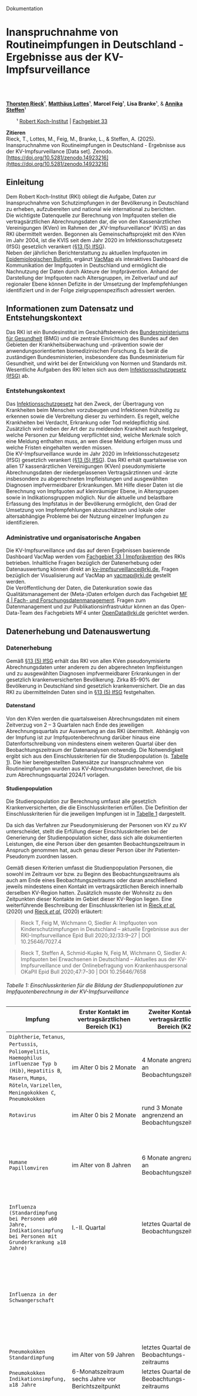 <!-- HEADER_START: {"lang": "de"} -->


Dokumentation
# Inanspruchnahme von Routineimpfungen in Deutschland - Ergebnisse aus der KV-Impfsurveillance

<br> 
<br> 

[**Thorsten Rieck**](0000-0002-8799-8744)&sup1;, [**Matthäus Lottes**](0000-0003-3467-7645)&sup1;, **Marcel Feig**&sup1;, **Lisa Branke**&sup1;, & [**Annika Steffen**](0000-0003-4072-9245)&sup1;



&emsp;&emsp;&sup1; [Robert Koch-Institut](https://www.rki.de/) | [Fachgebiet 33](https://www.rki.de/DE/Institut/Organisation/Abteilungen/Abteilung-3/FG33/fg33-impfpraevention-stiko-node.html)

**Zitieren**  
Rieck, T., Lottes, M., Feig, M., Branke, L., & Steffen, A. (2025). Inanspruchnahme von Routineimpfungen in Deutschland - Ergebnisse aus der KV-Impfsurveillance [Data set]. Zenodo. [https://doi.org/10.5281/zenodo.14923216](https://doi.org/10.5281/zenodo.14923216)


<!-- HEADER_END -->



## Einleitung

Dem Robert Koch-Institut (RKI) obliegt die Aufgabe, Daten zur Inanspruchnahme von Schutzimpfungen in der Bevölkerung in Deutschland zu erheben, aufzubereiten und national wie international zu berichten.  
Die wichtigste Datenquelle zur Berechnung von Impfquoten stellen die vertragsärztlichen Abrechnungsdaten dar, die von den Kassenärztlichen Vereinigungen (KVen) im Rahmen der „KV-Impfsurveillance“ (KVIS) an das RKI übermittelt werden. Begonnen als Gemeinschaftsprojekt mit den KVen im Jahr 2004, ist die KVIS seit dem Jahr 2020 im Infektionsschutzgesetz (IfSG) gesetzlich verankert ([§13 (5) IfSG](https://www.gesetze-im-internet.de/ifsg/__13.html)).  
Neben der jährlichen Berichterstattung zu aktuellen Impfquoten im [Epidemiologischen Bulletin](https://edoc.rki.de/handle/176904/45), ergänzt [VacMap](https://www.rki.de/vacmap) als interaktives Dashboard die Kommunikation der Impfquoten in Deutschland und ermöglicht die Nachnutzung der Daten durch Akteure der Impfprävention. Anhand der Darstellung der Impfquoten nach Altersgruppen, im Zeitverlauf und auf regionaler Ebene können Defizite in der Umsetzung der Impfempfehlungen identifiziert und in der Folge zielgruppenspezifisch adressiert werden.

## Informationen zum Datensatz und Entstehungskontext

Das RKI ist ein Bundesinstitut im Geschäftsbereich des [Bundesministeriums für Gesundheit](https://www.bundesgesundheitsministerium.de/) (BMG) und die zentrale Einrichtung des Bundes auf den Gebieten der Krankheitsüberwachung und -prävention sowie der anwendungsorientierten biomedizinischen Forschung. Es berät die zuständigen Bundesministerien, insbesondere das Bundesministerium für Gesundheit, und wirkt bei der Entwicklung von Normen und Standards mit. Wesentliche Aufgaben des RKI leiten sich aus dem [Infektionsschutzgesetz (IfSG)](https://www.gesetze-im-internet.de/ifsg/index.html) ab.

### Entstehungskontext

Das [Infektionsschutzgesetz](https://www.gesetze-im-internet.de/ifsg/index.html) hat den Zweck, der Übertragung von Krankheiten beim Menschen vorzubeugen und Infektionen frühzeitig zu erkennen sowie die Verbreitung dieser zu verhindern. Es regelt, welche Krankheiten bei Verdacht, Erkrankung oder Tod meldepflichtig sind. Zusätzlich wird neben der Art der zu meldenden Krankheit auch festgelegt, welche Personen zur Meldung verpflichtet sind, welche Merkmale solch eine Meldung enthalten muss, an wen diese Meldung erfolgen muss und welche Fristen eingehalten werden müssen.  
Die KV-Impfsurveillance wurde im Jahr 2020 im Infektionsschutzgesetz (IfSG) gesetzlich verankert ([§13 (5) IfSG](https://www.gesetze-im-internet.de/ifsg/__13.html)). Das RKI erhält quartalsweise von allen 17 kassenärztlichen Vereinigungen (KVen) pseudonymisierte Abrechnungsdaten der niedergelassenen Vertragsärztinnen und -ärzte insbesondere zu abgerechneten Impfleistungen und ausgewählten Diagnosen impfvermeidbarer Erkrankungen. Mit Hilfe dieser Daten ist die Berechnung von Impfquoten auf kleinräumiger Ebene, in Altersgruppen sowie in Indikationsgruppen möglich. Nur die aktuelle und belastbare Erfassung des Impfstatus in der Bevölkerung ermöglicht, den Grad der Umsetzung von Impfempfehlungen abzuschätzen und lokale oder altersabhängige Probleme bei der Nutzung einzelner Impfungen zu identifizieren.

### Administrative und organisatorische Angaben

Die KV-Impfsurveillance und das auf deren Ergebnissen basierende Dashboard VacMap werden vom [Fachgebiet 33 | Impfprävention](https://www.rki.de/DE/Institut/Organisation/Abteilungen/Abteilung-3/FG33/fg33-impfpraevention-stiko-node.html) des RKIs betrieben. Inhaltliche Fragen bezüglich der Datenerhebung oder Datenauswertung können direkt an kv-impfsurveillance@rki.de, Fragen bezüglich der Visualisierung auf VacMap an vacmap@rki.de gestellt werden.  
Die Veröffentlichung der Daten, die Datenkuration sowie das Qualitätsmanagement der (Meta-)Daten erfolgen durch das Fachgebiet [MF 4 | Fach- und Forschungsdatenmanagement](https://www.rki.de/DE/Institut/Organisation/Abteilungen/MFI/MF4/mf4-fach-und-forschungsdatenmanagement-node.html). Fragen zum Datenmanagement und zur Publikationsinfrastruktur können an das Open-Data-Team des Fachgebiets MF4 unter <OpenData@rki.de> gerichtet werden.


## Datenerhebung und Datenauswertung

### Datenerhebung

Gemäß [§13 (5) IfSG](https://www.gesetze-im-internet.de/ifsg/__13.html) erhält das RKI von allen KVen pseudonymisierte Abrechnungsdaten unter anderem zu den abgerechneten Impfleistungen und zu ausgewählten Diagnosen impfvermeidbarer Erkrankungen in der gesetzlich krankenversicherten Bevölkerung. Zirka 85-90% der Bevölkerung in Deutschland sind gesetzlich krankenversichert. Die an das RKI zu übermittelnden Daten sind in [§13 (5) IfSG](https://www.gesetze-im-internet.de/ifsg/__13.html) festgehalten.

#### Datenstand

Von den KVen werden die quartalsweisen Abrechnungsdaten mit einem Zeitverzug von 2 – 3 Quartalen nach Ende des jeweiligen Abrechnungsquartals zur Auswertung an das RKI übermittelt. Abhängig von der Impfung ist zur Impfquotenberechnung darüber hinaus eine Datenfortschreibung von mindestens einem weiteren Quartal über den Beobachtungszeitraum der Datenanalysen notwendig. Die Notwendigkeit ergibt sich aus den Einschlusskriterien für die Studienpopulation (s. [Tabelle 1](#tabelle-1-einschlusskriterien-für-die-bildung-der-studienpopulationen-zur-impfquotenberechnung-in-der-kv-impfsurveillance)). Die hier bereitgestellten Datensätze zur Inanspruchnahme von Routineimpfungen wurden aus KV-Abrechnungsdaten berechnet, die bis zum Abrechnungsquartal 2024/1 vorlagen.

#### Studienpopulation

Die Studienpopulation zur Berechnung umfasst alle gesetzlich Krankenversicherten, die die Einschlusskriterien erfüllen. Die Definition der Einschlusskriterien für die jeweiligen Impfungen ist in [Tabelle 1](#tabelle-1-einschlusskriterien-für-die-bildung-der-studienpopulationen-zur-impfquotenberechnung-in-der-kv-impfsurveillance) dargestellt.


Da sich das Verfahren zur Pseudonymisierung der Personen von KV zu KV unterscheidet, stellt die Erfüllung dieser Einschlusskriterien bei der Generierung der Studienpopulation sicher, dass sich alle dokumentierten Leistungen, die eine Person über den gesamten Beobachtungszeitraum in Anspruch genommen hat, auch genau dieser Person über ihr Patienten-Pseudonym zuordnen lassen.

Gemäß diesen Kriterien umfasst die Studienpopulation Personen, die sowohl im Zeitraum vor bzw. zu Beginn des Beobachtungszeitraums als auch am Ende eines Beobachtungszeitraums oder daran anschließend jeweils mindestens einen Kontakt im vertragsärztlichen Bereich innerhalb derselben KV-Region hatten. Zusätzlich musste der Wohnsitz zu den Zeitpunkten dieser Kontakte im Gebiet dieser KV-Region liegen. Eine weiterführende Beschreibung der Einschlusskriterien ist in [Rieck *et al.*]( https://doi.org/10.25646/7027.4) (2020) und [Rieck *et al.*](https://doi.org/10.25646/7658) (2020) erläutert:

> Rieck T, Feig M, Wichmann O, Siedler A: Impfquoten von Kinderschutzimpfungen in Deutschland – aktuelle Ergebnisse aus der RKI-Impfsurveillance Epid Bull 2020;32/33:9–27 | DOI 10.25646/7027.4  
  
> Rieck T, Steffen A, Schmid-Kupke N, Feig M, Wichmann O, Siedler A: Impfquoten bei Erwachsenen in Deutschland – Aktuelles aus der KV-Impfsurveillance und der Onlinebefragung von Krankenhauspersonal OKaPII Epid Bull 2020;47:7–30 | DOI 10.25646/7658



###### Tabelle 1: Einschlusskriterien für die Bildung der Studienpopulationen zur Impfquotenberechnung in der KV-Impfsurveillance

| Impfung | Erster Kontakt im vertragsärztlichen Bereich (K1) | Zweiter Kontakt im vertragsärztlichen Bereich (K2) | Zeitfenster für Einschluss in die Studienpopulation (Beispiele)\* |
| ------- | ---------------------------------------------------- | -------------------------------------------------- | ----------------------------------------------------------------- |
| `Diphtherie`, `Tetanus`, `Pertussis`, `Poliomyelitis`, `Haemophilus influenzae Typ b (Hib)`, `Hepatitis B`, `Masern`, `Mumps`, `Röteln`, `Varizellen`, `Meningokokken C`, `Pneumokokken` | im Alter 0 bis 2 Monate | 4 Monate angrenzend an Beobachtungszeitraum | *Berichtsalter 24 Monate:* <br> K1: Alter 0 bis 2 Monate <br>K2: Alter 24 bis 27 Monate<br><br>*Berichtsalter 36 Monate:*<br>K1: Alter 0 bis 2 Monate<br>K2: Alter 36 bis 39 Monate| 
| `Rotavirus` | im Alter 0 bis 2 Monate | rund 3 Monate angrenzend an Beobachtungszeitraum | *Berichtsalter 32 Wochen:* <br> K1: Alter 0 bis 2 Monate <br>K2: Alter 7 bis 9 Monate|   
| `Humane Papillomviren` | im Alter von 8 Jahren | 6 Monate angrenzend an Beobachtungszeitraum | *Bis Berichtszeitpunkt Dezember 2022 gilt:*<br>K1: im Alter von 8 Jahren<br>K2: Januar bis Juni 2023<br><br>*Für Berichtszeitpunkt Dezember 2023 gilt vorläufig:*<br>K1: im Alter von 8 Jahren<br>K2: Januar bis März 2024|
| `Influenza (Standardimpfung bei Personen ≥60 Jahre, Indikationsimpfung bei Personen mit Grunderkrankung ≥18 Jahre)` | I.-II. Quartal | letztes Quartal des Beobachtungszeitraums | *Berichtssaison 2023/2024:*<br>K1: Jan-Jun 2023<br>K2: Jan-März 2024 |   
| `Influenza in der Schwangerschaft` |  |  | *Definition Schwangerschaft in der Influenzasaison (III. Quartal bis I. Quartal des Folgejahres):* <br>mindestens 2 aufeinanderfolgende Quartale, in denen die Gebührenordnungsposition für die ärztliche Betreuung in der Schwangerschaft abgerechnet wurde (01770). |   
| `Pneumokokken Standardimpfung` | im Alter von 59 Jahren | letztes Quartal des Beobachtungs-zeitraums | *Berichtszeitpunkt I/2024:* <br>K1: 59 Jahre <br>K2: Jan-März 2024 |   
| `Pneumokokken Indikationsimpfung, ≥18 Jahre` | 6-Monatszeitraum sechs Jahre vor Berichtszeitpunkt | letztes Quartal des Beobachtungs-zeitraums | *Berichtszeitpunkt I/2024:* <br>K1: Jan-Jun 2018 <br>K2: Jan-März 2024 |   
| `Pertussis in der Schwangerschaft` |  |  | *Definition einer Schwangerenkohorte:* <br>Abrechnung der Gebührenordnungsposition für die ärztliche Betreuung in der Schwangerschaft (01770) in drei oder vier aufeinanderfolgenden Quartalen. Zur Abgrenzung gegenüber weiteren Schwangerschaften musste jeweils vor der Schwangerschaftsbetreuung von drei oder vier Quartalen sowie im Anschluss mindestens ein Quartal ohne Abrechnung der entsprechenden Gebührenordnungsposition vorliegen. Die Zuordnung der Schwangerschaft zu einem Kalenderjahr erfolgte auf Basis des ersten Schwangerschaftsquartals |   
| `FSME` | 1-Jahreszeitraum vor Beobachtungszeitraum | 6 Monate angrenzend an Beobachtungszeitraum | *Berichtszeitpunkt Dezember 2022:* <br>K1: Jan-Dez 2017 <br>K2: Jan-Jun 2023 |   
| `Herpes zoster (Standardimpfung bei Personen ≥60 Jahre, Indikationsimpfung bei Personen mit Grunderkrankung ≥50 Jahre)` | 1-Jahreszeitraum vor Beobachtungszeitraum | letztes Quartal des Beobachtungszeitraums | *Berichtszeitpunkt I/2024:* <br>K1: Jan-Dez 2018 <br>K2: Jan-März 2024  |   
| `COVID-19 (Standardimpfung bei Personen ≥60 Jahre, Indikationsimpfung bei Personen mit Grunderkrankung ≥18 Jahre)` | I.-II. Quartal | letztes Quartal des Beobachtungszeitraums | *Berichtssaison 2023/2024:*<br>K1: Jan-Jun 2023<br>K2: Jan-März 2024 |   

\* Zeitfenster der dokumentierten Kontakte im vertragsärztlichen Bereich, die vor bzw. zum Beginn des Beobachtungszeitraums liegen und sich an den Beobachtungszeitraum anschließen.

### Datenauswertung

#### Impfstatus

Abhängig von der Impfung wird der Impfstatus zu bestimmten Alterszeitpunkten (Berichtsalter) ermittelt. Die Definition des Impfstatus im Rahmen der KV-Impfsurveillance ist für die einzelnen Impfungen in [Tabelle 2](#tabelle-2-definition-des-impfstatus) dargestellt.  
Neben der Inanspruchnahme der Routineimpfungen zu unterschiedlichen Alterszeitpunkten werden auch wichtige internationale Indikatoren zur Bewertung der Qualität des Routine-Impfsystems, wie die dreimalige Impfung gegen Diphtherie, Tetanus und Pertussis (DTP3) zum Alterszeitpunkt 15 Monate, dargestellt (Impfstatus: „3. Dosis“). Ein weiterer internationaler Indikator zur Bewertung der Qualität eines Impfsystems stellt die Höhe der DTP-„Abbruchquote“ dar, d. h. der Anteil der Kinder, der zwar die DTP-Impfung begonnen hatte, jedoch bis zum Alter von 15 Monaten keine 3. Impfstoffdosis bekam. Daher wird zusätzlich zur Impfquote DTP3 auch die Impfquote für mindestens 1 Impfung (DTP1) bei Kindern im Alter von 15 Monaten dargestellt (Impfstatus: 1. Dosis). Auch die Polioimpfquote von mindestens 95% für 3 Impfstoffdosen (POL3) im Alter von 15 Monaten wird berechnet, da sie einen wichtigen internationalen Indikator im Rahmen der Überwachung der erreichten Poliofreiheit darstellt (Impfstatus: „3. Dosis“).

###### Tabelle 2: Definition des Impfstatus

| Impfung                                                                                                      | Impfstatus  | Definition des Impfstatus                                                                                                                                                                                                                                                                                            |
| ------------------------------------------------------------------------------------------------------------ | ----------- | -------------------------------------------------------------------------------------------------------------------------------------------------------------------------------------------------------------------------------------------------------------------------------------------------------------------- |
| Diphtherie, Tetanus, Pertussis, Haemophilus influenzae Typ b (Hib), Hepatitis B, Poliomyelitis, Pneumokokken (Kinderimpfung) | vollständig | 4 Impfstoffdosen gelten als vollständig; 3 Impfstoffdosen gelten als vollständig, sofern der Abstand zwischen Dosis 1 und 2 mind. 8 Wochen beträgt und der Abstand zwischen Dosis 2 und 3 mind. 6 Monate (2+1-Schema)                                                                                                |
| Rotavirus                                                                                                    | vollständig | 3 Impfstoffdosen gelten als vollständig; 2 Impfstoffdosen gelten als vollständig, sofern i) die Abrechnungsziffer für die 2. Dosis eine beendete Impfserie kodiert oder ii) genau 2 Dosen geimpft wurden und die Abrechnungsziffer der 2. Dosis nicht kodiert, ob die Impfserie beendet oder nicht beendet wurde.\* |
| Diphtherie, Tetanus, Pertussis, Poliomyelitis                                                                | 3\. Dosis   | 3 oder mehr Impfstoffdosen gelten als 3. Dosis                                                                                                                                                                                                                                                                       |
| Masern, Mumps, Röteln, Varizellen                                                                            | 2\. Dosis   | 2 oder mehr Impfstoffdosen gelten als 2. Dosis                                                                                                                                                                                                                                                                       |
| Diphtherie, Tetanus, Pertussis, Masern, Mumps, Röteln, Varizellen                                            | 1\. Dosis   | 1 oder mehr Impfstoffdosen gelten als 1. Dosis                                                                                                                                                                                                                                                                       |
| Meningokokken C                                                                                              | 1 Dosis     | 1 oder mehr Impfstoffdosen gelten als 1 Dosis                                                                                                                                                                                                                                                                        |
| Humane Papillomviren                                                                                         | 1\. Dosis   | 1 oder mehr Impfstoffdosen gelten als 1. Dosis.                                                                                                                                                                                                                                                                      |
| Humane Papillomviren                                                                                         | vollständig | 3 Impfstoffdosen gelten als vollständig; 2 Impfstoffdosen gelten als vollständig, sofern die Impfung im Alter von 9-14 Jahren erfolgt ist und der Abstand zwischen Dosis 1 und 2 mind. 5 Monate beträgt                                                                                                              |
| Influenza                                                                                                    | 1 Dosis     | 1 oder mehr Impfstoffdosen gelten als 1 Dosis                                                                                                                                                                                                                                                                        |
| Pneumokokken (Standardimpfung bei Erwachsenen)                                                                                                | 1 Dosis     | 1 oder mehr Impfstoffdosen ab einem Alter von 60 Jahren gelten als 1 Dosis                                                                                                                                                                                                                                                                        |
| Pneumokokken (Indikationsimpfung bei rel. Grunderkrankung)                                                                                                | 1 Dosis     | 1 oder mehr Impfstoffdosen  innerhalb der vergangenen 6 Jahre                                                                                                                                                                                                                                                                        |
| Pertussis in der Schwangerschaft                                                                                                                                | 1 Dosis     | 1 oder mehr Impfstoffdosen gelten als 1 Dosis                                                                                                                                                                                                                                                                        |
| FSME                                                                             | vollständig     | Grundimmunisiert und ggf. zeitgerechte Auffrischimpfung**                                                                                                                                                                                                                                                                       |
Herpes zoster                                                                             | 1. Dosis     | 1 oder mehr Impfstoffdosen verabreicht ab 1.1.2019 gelten als 1. Dosis                                                                                                                                                                                                                                                                        |
| Herpes zoster                                                                             | 2. Dosis     | 2 oder mehr Impfstoffdosen verabreicht ab 1.1.2019 gelten als 2. Dosis |
| COVID-19                                                                                                    | 1 Dosis     | 1 oder mehr Impfstoffdosen gelten als 1 Dosis                                                                                  

\*zu Rotavirus: weitere Erklärung in Rieck *et al.* (2020)

> Rieck T, Feig M, Wichmann O, Siedler A: Impfquoten von Kinderschutzimpfungen in Deutschland – aktuelle Ergebnisse aus der RKI-Impfsurveillance Epid Bull 2020;32/33:9–27 | DOI 10.25646/7027.4

>Rieck T, Steffen A, Schmid-Kupke N, Feig M, Wichmann O, Siedler A: Impfquoten bei Erwachsenen in Deutschland – Aktuelles aus der KV-Impfsurveillance und der Onlinebefragung von Krankenhauspersonal OKaPII Epid Bull 2020;47:7–30 | DOI 10.25646/7658

\*zu FSME: weitere Erklärung in Rieck *et al.* (2020)



>Rieck T, Steffen A, Schmid-Kupke N, Feig M, Wichmann O, Siedler A: Impfquoten bei Erwachsenen in Deutschland – Aktuelles aus der KV-Impfsurveillance und der Onlinebefragung von Krankenhauspersonal OKaPII Epid Bull 2020;47:7–30 | DOI 10.25646/7658

#### Berechnung der Impfquoten

Die zugrundeliegenden Datensätze enthalten auf 5 Nachkommastellen gerundete Impfquoten in Prozent für die jeweils kleinste mögliche Einheit: pro Geburtsjahr/Kalenderjahr/Saison, Altersgruppe, Impfstatus und Landkreis (\`Impfquote\`). Der Datensatz mit den Impfungen gegen HPV ist zusätzlich nach Geschlecht stratifiziert. Berechnet wurden diese auf Grundlage der in  [Tabelle 1](#tabelle-1-einschlusskriterien-für-die-bildung-der-studienpopulationen-zur-impfquotenberechnung-in-der-kv-impfsurveillance) dargestellten Kohorten. Für die Pneumokokken-Standardimpfung werden nur jene 5-Jahres-Altersgruppen dargestellt, für die alle Einzelaltersjahre vollständig abgebildet werden können. Da die längsschnittliche Betrachtung von Personen ab dem Jahr 2008 möglich war, konnten bis einschließlich 1. Abrechnungsquartal 2024 die Daten bis zur Altersgruppe 70-74 Jahre ausgewertet und dargestellt werden. Zur Berechnung der Impfquoten für höhere Regionalebenen ist eine Bevölkerungsgewichtung (\`Bevoelkerung\_Gewicht\`) zu nutzen. Die Bevölkerungszahl zur Gewichtung ist die Größe der Bevölkerung des jeweiligen Stratums (Statisches Bundesamt). Die Formel zur Berechnung der bevölkerungsgewichteten Impfquote lautet:

$Impfquote_{gewichtet} = \sum(Bevoelkerung_{Gewicht} * Impfquote) / \sum(Bevoelkerung_{Gewicht})$



## Aufbau und Inhalt der Datensätze

Die Datensätze enthalten die berechneten Impfquoten aus den gemäß [§13 (5) IfSG](https://www.gesetze-im-internet.de/ifsg/__13.html) im Rahmen der KV-Impfsurveillance an das RKI übermittelten Daten.

In den Datensätzen enthalten sind:

  - aktuelle Impfquoten für empfohlene Impfungen im Säuglings-, Kindes-, Jugend- und Erwachsenenalter (siehe [Tabelle 2](#tabelle-2-definition-des-impfstatus))
  - Datensatzdokumentation in deutscher Sprache
  - Metadaten zur Datenpublikation
  - Lizenzdatei mit der Nutzungslizenz des Datensatzes

Zentrales Datum der Datensätze sind die aktuellen Impfquoten auf Basis der Daten der KV-Impfsurveillance.

> [KVIS_Impfquoten_Kinder.tsv](https://github.com/robert-koch-institut/Inanspruchnahme_von_Routineimpfungen_in_Deutschland-Ergebnisse_aus_der_KV-Impfsurveillance/blob/main/KVIS_Impfquoten_Kinder.tsv)    
> [KVIS_Impfquoten_Kinder.xlsx](https://github.com/robert-koch-institut/Inanspruchnahme_von_Routineimpfungen_in_Deutschland-Ergebnisse_aus_der_KV-Impfsurveillance/blob/main/KVIS_Impfquoten_Kinder.xlsx)    
    
> [KVIS_Impfquoten_HPV.tsv](https://github.com/robert-koch-institut/Inanspruchnahme_von_Routineimpfungen_in_Deutschland-Ergebnisse_aus_der_KV-Impfsurveillance/blob/main/KVIS_Impfquoten_HPV.tsv)    
> [KVIS_Impfquoten_HPV.xlsx](https://github.com/robert-koch-institut/Inanspruchnahme_von_Routineimpfungen_in_Deutschland-Ergebnisse_aus_der_KV-Impfsurveillance/blob/main/KVIS_Impfquoten_HPV.xlsx)    

> [KVIS_Impfquoten_Erwachsene.tsv](https://github.com/robert-koch-institut/Inanspruchnahme_von_Routineimpfungen_in_Deutschland-Ergebnisse_aus_der_KV-Impfsurveillance/blob/main/KVIS_Impfquoten_Erwachsene.tsv)    
> [KVIS_Impfquoten_Erwachsene.xlsx](https://github.com/robert-koch-institut/Inanspruchnahme_von_Routineimpfungen_in_Deutschland-Ergebnisse_aus_der_KV-Impfsurveillance/blob/main/KVIS_Impfquoten_Erwachsene.xlsx)  

Die Fortschreibung der Daten erfolgt in der Regel jährlich.

### Variablen und Variablenausprägungen

Die Impfquoten werden nach verschiedenen Eigenschaften differenziert und ermöglichen einen breiten Überblick über den Impfstatus der Bevölkerung und dessen zeitliche Veränderungen. Folgende Eigenschaften werden charakterisiert:

  - Zeitlicher Verlauf

  - Geografische Zuordnung

  - Personengruppe

#### Variablen und Variablenausprägungen

<!-- DATA_SCHEMA_SPECIFICATION_START: {"id": "KVIS_Impfquoten_Kinder", "lang": "de"} -->

Die Datei [KVIS_Impfquoten_Kinder.tsv](https://github.com/robert-koch-institut/Inanspruchnahme_von_Routineimpfungen_in_Deutschland-Ergebnisse_aus_der_KV-Impfsurveillance/blob/main/KVIS_Impfquoten_Kinder.tsv) enthält die in der folgenden Tabelle abgebildeten Variablen und deren Ausprägungen. Ein maschinenlesbares Datenschema ist im [Data Package Standard](https://datapackage.org/) in [tableschema_KVIS_Impfquoten_Kinder.json](https://github.com/robert-koch-institut/Inanspruchnahme_von_Routineimpfungen_in_Deutschland-Ergebnisse_aus_der_KV-Impfsurveillance/blob/main/Metadaten/schemas/tableschema_KVIS_Impfquoten_Kinder.json) hinterlegt:
> [tableschema_KVIS_Impfquoten_Kinder.json](https://github.com/robert-koch-institut/Inanspruchnahme_von_Routineimpfungen_in_Deutschland-Ergebnisse_aus_der_KV-Impfsurveillance/blob/main/Metadaten/schemas/tableschema_KVIS_Impfquoten_Kinder.json)

<!-- DATA_SCHEMA_TABLE_START -->
| Variable                 | Typ     | Ausprägungen                                                                                                                                                  | Beschreibung                                                                                                |
|:-------------------------|:--------|:--------------------------------------------------------------------------------------------------------------------------------------------------------------|:------------------------------------------------------------------------------------------------------------|
| Geburtsjahr              | date    | Format: `YYYY`                                                                                                                                                | Geburtsjahr der Kohorte im ISO 8601 Format                                                                  |
| Impfung                  | string  | Werte: `Diphtherie, Tetanus, Pertussis`, `Diphtherie`, `Tetanus`, `Pertussis`, `Polio`, `Haemophilus influenzae Typ b (Hib)`, `Hepatitis B`, …                | Zielkrankheiten der eingesetzten Impfstoffe                                                                 |
| STIKO_Empfehlung         | string  | Werte: `Standard`, `Indikation Grunderkrankungen`, `Indikation Schwangerschaft`                                                                               | Art der Impfempfehlung                                                                                      |
| Impfstatus               | string  | Werte: `1 Dosis`, `1. Dosis`, `2. Dosis`, `3. Dosis`, `vollständig`                                                                                           | Ausprägung des Impfstatus                                                                                   |
| Altersgruppe             | string  | Werte: `32 Wochen`, `15 Monate`, `24 Monate`, `36 Monate`, `48 Monate`, `60 Monate`, `72 Monate`                                                              | Alter, bis zu dem die Impfung in Anspruch genommen wurde                                                    |
| Bundesland_Name          | string  | Werte: `Baden-Württemberg`, `Bayern`, `Berlin`, `Brandenburg`, `Bremen`, `Hamburg`, `Hessen`, …                                                               | Name des Bundeslandes des zugeordneten Landkreises                                                          |
| Bundesland_short         | string  | Werte: `BB`, `BE`, `BW`, `BY`, `HB`, `HE`, `HH`, …                                                                                                            | Codes des Bundeslandes des zugeordneten Landkreises                                                         |
| KV_Region_Name           | string  | Werte: `Baden-Württemberg`, `Bayern`, `Berlin`, `Brandenburg`, `Bremen`, `Hamburg`, `Hessen`, …                                                               | Name der KV-Region des zugeordneten Landkreises                                                             |
| KV_Region_short          | string  | Werte: `BB`, `BE`, `BW`, `BY`, `HB`, `HE`, `HH`, …                                                                                                            | Kürzel der KV-Region des zugeordneten Landkreises                                                           |
| Landkreis_Name           | string  | Werte: `LK Ahrweiler`, `LK Aichach-Friedberg`, `LK Alb-Donau-Kreis`, `LK Altenburger Land`, `LK Altenkirchen`, `LK Altmarkkreis Salzwedel`, `LK Altötting`, … | Name des Landkreises                                                                                        |
| Regionalschluessel_Kreis | integer | Werte: `01001`, `01002`, `01003`, `01004`, `01051`, `01053`, `01054`, …                                                                                       | ID des Landkreises nach dem amtlichen Gemeindeschlüssel (AGS)                                               |
| Bevoelkerung_Gewicht     | integer | Werte: `≥1`                                                                                                                                                   | Größe der Bevölkerung im jeweiligen Stratum (siehe [Berechnung der Impfquoten](#Berechnung-der-Impfquoten)) |
| Impfquote                | number  | Werte: `0` - `100`                                                                                                                                            | Anteil der geimpften Personen (siehe [Berechnung der Impfquoten](#Berechnung-der-Impfquoten))               |

<!-- DATA_SCHEMA_TABLE_END -->

<!-- DATA_SCHEMA_SPECIFICATION_END -->


<!-- DATA_SCHEMA_SPECIFICATION_START: {"id": "KVIS_Impfquoten_HPV", "lang": "de"} -->

Die Datei [KVIS_Impfquoten_HPV.tsv](https://github.com/robert-koch-institut/Inanspruchnahme_von_Routineimpfungen_in_Deutschland-Ergebnisse_aus_der_KV-Impfsurveillance/blob/main/KVIS_Impfquoten_HPV.tsv) enthält die in der folgenden Tabelle abgebildeten Variablen und deren Ausprägungen. Ein maschinenlesbares Datenschema ist im [Data Package Standard](https://datapackage.org/) in [tableschema_KVIS_Impfquoten_HPV.json](https://github.com/robert-koch-institut/Inanspruchnahme_von_Routineimpfungen_in_Deutschland-Ergebnisse_aus_der_KV-Impfsurveillance/blob/main/Metadaten/schemas/tableschema_KVIS_Impfquoten_HPV.json) hinterlegt:
> [tableschema_KVIS_Impfquoten_HPV.json](https://github.com/robert-koch-institut/Inanspruchnahme_von_Routineimpfungen_in_Deutschland-Ergebnisse_aus_der_KV-Impfsurveillance/blob/main/Metadaten/schemas/tableschema_KVIS_Impfquoten_HPV.json)

<!-- DATA_SCHEMA_TABLE_START -->
| Variable                 | Typ     | Ausprägungen                                                                                                                                                  | Beschreibung                                                                                                |
|:-------------------------|:--------|:--------------------------------------------------------------------------------------------------------------------------------------------------------------|:------------------------------------------------------------------------------------------------------------|
| Jahr                     | date    | Format: `YYYY`                                                                                                                                                | Kalenderjahr im ISO 8601 Format                                                                             |
| Impfung                  | string  | Werte: `HPV`                                                                                                                                                  | Zielkrankheiten der eingesetzten Impfstoffe                                                                 |
| STIKO_Empfehlung         | string  | Werte: `Standard`, `Indikation Grunderkrankungen`, `Indikation Schwangerschaft`                                                                               | Art der Impfempfehlung                                                                                      |
| Impfstatus               | string  | Werte: `1 Dosis`, `1. Dosis`, `2. Dosis`, `3. Dosis`, `vollständig`                                                                                           | Ausprägung des Impfstatus                                                                                   |
| Geschlecht               | string  | Werte: `männlich`, `weiblich`                                                                                                                                 | Geschlecht der Personengruppe                                                                               |
| Altersgruppe             | integer | Werte: `1` - `18`                                                                                                                                             | Alter, bis zu dem die Impfung in Anspruch genommen wurde                                                    |
| Bundesland_Name          | string  | Werte: `Baden-Württemberg`, `Bayern`, `Berlin`, `Brandenburg`, `Bremen`, `Hamburg`, `Hessen`, …                                                               | Name des Bundeslandes des zugeordneten Landkreises                                                          |
| Bundesland_short         | string  | Werte: `BB`, `BE`, `BW`, `BY`, `HB`, `HE`, `HH`, …                                                                                                            | Codes des Bundeslandes des zugeordneten Landkreises                                                         |
| KV_Region_Name           | string  | Werte: `Baden-Württemberg`, `Bayern`, `Berlin`, `Brandenburg`, `Bremen`, `Hamburg`, `Hessen`, …                                                               | Name der KV-Region des zugeordneten Landkreises                                                             |
| KV_Region_short          | string  | Werte: `BB`, `BE`, `BW`, `BY`, `HB`, `HE`, `HH`, …                                                                                                            | Kürzel der KV-Region des zugeordneten Landkreises                                                           |
| Landkreis_Name           | string  | Werte: `LK Ahrweiler`, `LK Aichach-Friedberg`, `LK Alb-Donau-Kreis`, `LK Altenburger Land`, `LK Altenkirchen`, `LK Altmarkkreis Salzwedel`, `LK Altötting`, … | Name des Landkreises                                                                                        |
| Regionalschluessel_Kreis | integer | Werte: `01001`, `01002`, `01003`, `01004`, `01051`, `01053`, `01054`, …                                                                                       | ID des Landkreises nach dem amtlichen Gemeindeschlüssel (AGS)                                               |
| Bevoelkerung_Gewicht     | integer | Werte: `≥1`                                                                                                                                                   | Größe der Bevölkerung im jeweiligen Stratum (siehe [Berechnung der Impfquoten](#Berechnung-der-Impfquoten)) |
| Impfquote                | number  | Werte: `0` - `100`                                                                                                                                            | Anteil der geimpften Personen (siehe [Berechnung der Impfquoten](#Berechnung-der-Impfquoten))               |

<!-- DATA_SCHEMA_TABLE_END -->

<!-- DATA_SCHEMA_SPECIFICATION_END -->



<!-- DATA_SCHEMA_SPECIFICATION_START: {"id": "KVIS_Impfquoten_Erwachsene", "lang": "de"} -->

Die Datei [KVIS_Impfquoten_Erwachsene.tsv](https://github.com/robert-koch-institut/Inanspruchnahme_von_Routineimpfungen_in_Deutschland-Ergebnisse_aus_der_KV-Impfsurveillance/blob/main/KVIS_Impfquoten_Erwachsene.tsv) enthält die in der folgenden Tabelle abgebildeten Variablen und deren Ausprägungen. Ein maschinenlesbares Datenschema ist im [Data Package Standard](https://datapackage.org/) in [tableschema_KVIS_Impfquoten_Erwachsene.json](https://github.com/robert-koch-institut/Inanspruchnahme_von_Routineimpfungen_in_Deutschland-Ergebnisse_aus_der_KV-Impfsurveillance/blob/main/Metadaten/schemas/tableschema_KVIS_Impfquoten_Erwachsene.json) hinterlegt:
> [tableschema_KVIS_Impfquoten_Erwachsene.json](https://github.com/robert-koch-institut/Inanspruchnahme_von_Routineimpfungen_in_Deutschland-Ergebnisse_aus_der_KV-Impfsurveillance/blob/main/Metadaten/schemas/tableschema_KVIS_Impfquoten_Erwachsene.json)

<!-- DATA_SCHEMA_TABLE_START -->
| Variable                 | Typ     | Ausprägungen                                                                                                                                                                          | Beschreibung                                                                                                                                                                                                                   |
|:-------------------------|:--------|:--------------------------------------------------------------------------------------------------------------------------------------------------------------------------------------|:-------------------------------------------------------------------------------------------------------------------------------------------------------------------------------------------------------------------------------|
| Berichtszeitpunkt        | string  | Beispiele: `2023/24`, `2022`, `I/2024`                                                                                                                                                | Je nach Impfung und Zielgruppe ist der Berichtszeitpunkt entweder die Saison (z.B. `2023/24`), das Jahr des Schwangerschaftsbeginns (z.B. `2022`) oder das letzte Quartal des Beobachtungszeitraums (z.B.`I/2024`).            |
| Impfung                  | string  | Werte: `Influenza`, `Pneumokokken`, `Pertussis`, `FSME`, `Herpes zoster`, `COVID-19`                                                                                                  | Zielkrankheiten der eingesetzten Impfstoffe                                                                                                                                                                                    |
| Zielgruppe               | string  | Werte: `Schwangere`, `Personen ab 60 Jahren`, `Personen mit Grunderkrankung`, `Personen, die in FSME-Risikogebieten wohnen`                                                           | Art der Impfempfehlung                                                                                                                                                                                                         |
| Impfstatus               | string  | Werte: `1 Dosis`, `1. Dosis`, `2. Dosis`, `vollständig`                                                                                                                               | Ausprägung des Impfstatus                                                                                                                                                                                                      |
| Altersgruppe             | string  | Werte: `Gesamt`, `1-4`, `5-9`, `10-14`, `15-17`, `18-29`, `30-39`, …                                                                                                                  | Alter zum Berichtszeitpunkt in verschiedenen Gruppen (Gesamtwert über alle Altersgruppen; 5-Jahresaltersgruppen bei Schwangeren und der Pneumokokken-Standardimpfung, 10-Jahresaltersgruppen bei anderen Erwachsenenimpfungen) |
| Bundesland_Name          | string  | Werte: `Baden-Württemberg`, `Bayern`, `Berlin`, `Brandenburg`, `Bremen`, `Hamburg`, `Hessen`, …                                                                                       | Name des Bundeslandes des zugeordneten Landkreises                                                                                                                                                                             |
| Bundesland_short         | string  | Werte: `BB`, `BE`, `BW`, `BY`, `HB`, `HE`, `HH`, …                                                                                                                                    | Codes des Bundeslandes des zugeordneten Landkreises                                                                                                                                                                            |
| KV_Region_Name           | string  | Werte: `Baden-Württemberg`, `Bayern`, `Berlin`, `Brandenburg`, `Bremen`, `Hamburg`, `Hessen`, …                                                                                       | Name der KV-Region des zugeordneten Landkreises                                                                                                                                                                                |
| KV_Region_short          | string  | Werte: `BB`, `BE`, `BW`, `BY`, `HB`, `HE`, `HH`, …                                                                                                                                    | Kürzel der KV-Region des zugeordneten Landkreises                                                                                                                                                                              |
| Landkreis_Name           | string  | Werte: `LK Ahrweiler`, `LK Aichach-Friedberg`, `LK Alb-Donau-Kreis`, `LK Altenburger Land`, `LK Altenkirchen`, `LK Altmarkkreis Salzwedel`, `LK Altötting`, …<br>Fehlende Werte: `NA` | Name des Landkreises                                                                                                                                                                                                           |
| Regionalschluessel_Kreis | integer | Werte: `01001`, `01002`, `01003`, `01004`, `01051`, `01053`, `01054`, …<br>Fehlende Werte: `NA`                                                                                       | ID des Landkreises nach dem amtlichen Gemeindeschlüssel (AGS)                                                                                                                                                                  |
| Bevoelkerung_Gewicht     | number  | Werte: `≥1`<br>Fehlende Werte: `NA`                                                                                                                                                   | Größe der Bevölkerung im jeweiligen Stratum (siehe [Berechnung der Impfquoten](#Berechnung-der-Impfquoten))                                                                                                                    |
| Impfquote                | number  | Werte: `0` - `100`<br>Fehlende Werte: `NA`                                                                                                                                            | Anteil der geimpften Personen (siehe [Berechnung der Impfquoten](#Berechnung-der-Impfquoten))                                                                                                                                  |

<!-- DATA_SCHEMA_TABLE_END -->

<!-- DATA_SCHEMA_SPECIFICATION_END -->

### Formatierung

Die Daten sind im Datensatz als .xlsx-Datei und Tab-separierte .tsv-Datei enthalten. Der verwendete Zeichensatz der .tsv-Datei ist UTF-8.

<!-- FOOTER_START: {"lang": "de"} -->



### Metadaten  

Zur Erhöhung der Auffindbarkeit sind die bereitgestellten Daten mit Metadaten beschrieben. Über GitHub Actions werden Metadaten an die entsprechenden Plattformen verteilt. Für jede Plattform existiert eine spezifische Metadatendatei, diese sind im Metadatenordner hinterlegt:  

> [Metadaten/](https://github.com/robert-koch-institut/Inanspruchnahme_von_Routineimpfungen_in_Deutschland-Ergebnisse_aus_der_KV-Impfsurveillance/tree/main/Metadaten/) 

Versionierung und DOI-Vergabe erfolgt über [Zenodo.org](https://zenodo.org). Die für den Import in Zenodo bereitgestellten Metadaten sind in der [zenodo.json](https://github.com/robert-koch-institut/Inanspruchnahme_von_Routineimpfungen_in_Deutschland-Ergebnisse_aus_der_KV-Impfsurveillance/blob/main/Metadaten/zenodo.json) hinterlegt. Die Dokumentation der einzelnen Metadatenvariablen ist unter https://developers.zenodo.org/#representation nachlesbar.
 
> [Metadaten/zenodo.json](https://github.com/robert-koch-institut/Inanspruchnahme_von_Routineimpfungen_in_Deutschland-Ergebnisse_aus_der_KV-Impfsurveillance/blob/main/Metadaten/zenodo.json)  

In der zenodo.json ist neben dem Publikationsdatum (`"publication_date"`) auch der Datenstand in folgendem Format enthalten (Beispiel):  

```
  "dates": [
    {
      "start": "2023-09-11T15:00:21+02:00",
      "end": "2023-09-11T15:00:21+02:00",
      "type": "Collected",
      "description": "Date when the Dataset was created"
    }
  ],
```    


Zusätzlich beschreiben wir tabellarische Daten mithilfe des [Data Package Standards](https://datapackage.org/).
Ein Data Package ist eine strukturierte Sammlung von Daten und zugehörigen Metadaten, die den Austausch und die Wiederverwendung von Daten erleichtert. Es besteht aus einer datapackage.json-Datei, die zentrale Informationen wie die enthaltenen Ressourcen, ihre Formate und Schema-Definitionen beschreibt.

Der Data Package Standard wird von der [Open Knowledge Foundation](https://okfn.org/) bereitgestellt und ist ein offenes Format, das eine einfache, maschinenlesbare Beschreibung von Datensätzen ermöglicht.

Die Liste der in diesem Repository enthaltenen Daten ist in folgender Datei hinterlegt:

> [datapackage.json](https://github.com/robert-koch-institut/Inanspruchnahme_von_Routineimpfungen_in_Deutschland-Ergebnisse_aus_der_KV-Impfsurveillance/tree/main/datapackage.json)

Für tabellarische Daten definieren wir zusätzlich ein [Table Schema](https://datapackage.org/standard/table-schema/), das die Struktur der Tabellen beschreibt, einschließlich Spaltennamen, Datentypen und Validierungsregeln. Diese Schema-Dateien finden sich unter:

> [Metadaten/schemas/](https://github.com/robert-koch-institut/Inanspruchnahme_von_Routineimpfungen_in_Deutschland-Ergebnisse_aus_der_KV-Impfsurveillance/tree/main/Metadaten/schemas) 



## Hinweise zur Nachnutzung der Daten  

Offene Forschungsdaten des RKI werden auf [Zenodo.org](http://Zenodo.org/), [GitHub.com](http://GitHub.com/), [OpenCoDE](https://gitlab.opencode.de) und [Edoc.rki.de](http://Edoc.rki.de/) bereitgestellt:  

- https://zenodo.org/communities/robertkochinstitut  
- https://github.com/robert-koch-institut  
- https://gitlab.opencode.de/robert-koch-institut  
- https://edoc.rki.de/  
 
### Lizenz  

Der Datensatz "Inanspruchnahme von Routineimpfungen in Deutschland - Ergebnisse aus der KV-Impfsurveillance" ist lizenziert unter der [Creative Commons Namensnennung 4.0 International Public License | CC-BY 4.0 International](https://creativecommons.org/licenses/by/4.0/deed.de).  

Die im Datensatz bereitgestellten Daten sind, unter Bedingung der Namensnennung des Robert Koch-Instituts als Quelle, frei verfügbar. Das bedeutet, jede Person hat das Recht die Daten zu verarbeiten und zu verändern, Derivate des Datensatzes zu erstellen und sie für kommerzielle und nicht kommerzielle Zwecke zu nutzen. Weitere Informationen zur Lizenz finden sich in der [LICENSE](https://github.com/robert-koch-institut/Inanspruchnahme_von_Routineimpfungen_in_Deutschland-Ergebnisse_aus_der_KV-Impfsurveillance/blob/main/LICENSE) bzw. [LIZENZ](https://github.com/robert-koch-institut/Inanspruchnahme_von_Routineimpfungen_in_Deutschland-Ergebnisse_aus_der_KV-Impfsurveillance/blob/main/LIZENZ) Datei des Datensatzes.  
<!-- FOOTER_END -->